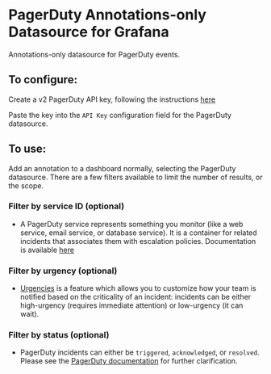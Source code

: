 # PagerDuty Annotations-only Datasource for Grafana

Annotations-only datasource for PagerDuty events.

## To configure:

Create a v2 PagerDuty API key, following the instructions [here](https://support.pagerduty.com/docs/using-the-api)

Paste the key into the `API Key` configuration field for the PagerDuty datasource.

## To use:

Add an annotation to a dashboard normally, selecting the PagerDuty datasource. There are a few filters available to
limit the number of results, or the scope.

### Filter by service ID (optional)
* A PagerDuty service represents something you monitor (like a web service, email service, or database service). It is a
  container for related incidents that associates them with escalation policies. Documentation is available
[here](https://v2.developer.pagerduty.com/v2/page/api-reference#!/Services/get_services)

### Filter by urgency (optional)
* [Urgencies](https://support.pagerduty.com/docs/service-settings#section-enable-urgencies) is a feature which allows you to customize how your team is notified based on the criticality of an incident: incidents can be either high-urgency (requires immediate attention) or low-urgency (it can wait).

### Filter by status (optional)
* PagerDuty incidents can either be `triggered`, `acknowledged`, or `resolved`. Please see the [PagerDuty documentation](https://support.pagerduty.com/docs/incidents)
  for further clarification.
